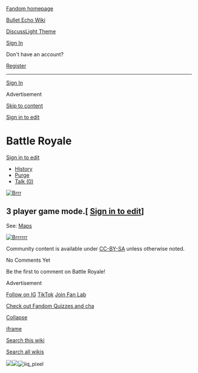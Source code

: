 [Fandom homepage](https://www.fandom.com/)

[Bullet Echo Wiki](https://bullet-echo.fandom.com/)

[Discuss](https://bullet-echo.fandom.com/f "Discuss")[Light Theme](https://bullet-echo.fandom.com/wiki/Battle_Royale# "Light Theme")

[Sign In](https://auth.fandom.com/signin?source=mw&redirect=https%3A%2F%2Fbullet-echo.fandom.com%2Fwiki%2FBattle_Royale)

Don't have an account?

[Register](https://auth.fandom.com/register?source=mw&redirect=https%3A%2F%2Fbullet-echo.fandom.com%2Fwiki%2FBattle_Royale)

* * *

[Sign In](https://auth.fandom.com/signin?source=mw&redirect=https%3A%2F%2Fbullet-echo.fandom.com%2Fwiki%2FBattle_Royale)

Advertisement

[Skip to content](https://bullet-echo.fandom.com/wiki/Battle_Royale#page-header)

[Sign in to edit](https://auth.fandom.com/signin?redirect=https%3A%2F%2Fbullet-echo.fandom.com%2Fwiki%2FBattle_Royale%3Fveaction%3Dedit&uselang=en)

# Battle Royale

[Sign in to edit](https://auth.fandom.com/signin?redirect=https%3A%2F%2Fbullet-echo.fandom.com%2Fwiki%2FBattle_Royale%3Fveaction%3Dedit&uselang=en)

- [History](https://bullet-echo.fandom.com/wiki/Battle_Royale?action=history)
- [Purge](https://bullet-echo.fandom.com/wiki/Battle_Royale?action=purge)
- [Talk (0)](https://bullet-echo.fandom.com/wiki/Talk:Battle_Royale?action=edit&redlink=1)

[![Brrr](https://static.wikia.nocookie.net/bullet-echo/images/8/87/Brrr.png/revision/latest?cb=20240906195903)](https://static.wikia.nocookie.net/bullet-echo/images/8/87/Brrr.png/revision/latest?cb=20240906195903)

## 3 player game mode.\[ [Sign in to edit](https://auth.fandom.com/signin?redirect=https%3A%2F%2Fbullet-echo.fandom.com%2Fwiki%2FBattle_Royale%3Fveaction%3Dedit%26section%3D1&uselang=en "Sign in to edit")\]

See: [Maps](https://bullet-echo.fandom.com/wiki/Maps "Maps")

[![Brrrrrr](https://static.wikia.nocookie.net/bullet-echo/images/8/81/Brrrrrr.png/revision/latest?cb=20240907144643)](https://static.wikia.nocookie.net/bullet-echo/images/8/81/Brrrrrr.png/revision/latest?cb=20240907144643)

Community content is available under [CC-BY-SA](https://www.fandom.com/licensing) unless otherwise noted.

No Comments Yet

Be the first to comment on Battle Royale!

Advertisement

[Follow on IG](https://bit.ly/FandomIG) [TikTok](https://bit.ly/TikTokFandom) [Join Fan Lab](https://bit.ly/FanLabWikiBar)

[Check out Fandom Quizzes and cha](https://bit.ly/WBTrivia2)

[Collapse](https://bullet-echo.fandom.com/wiki/Battle_Royale# "Collapse")

[iframe](https://www.fandom.com/silver-surfer.html)

[Search this wiki](https://bullet-echo.fandom.com/wiki/Special:Search?scope=internal&query=&h=1&isFromHighlightActions=on)

[Search all wikis](https://bullet-echo.fandom.com/wiki/Special:Search?scope=cross-wiki&query=&h=1&isFromHighlightActions=on)

![](https://idsync.rlcdn.com/712315.gif?partner_uid=f59ae182-69f2-4afe-aa6e-14d62c11c8db)![](https://pixel.tapad.com/idsync/ex/receive?partner_id=3442&partner_device_id=f59ae182-69f2-4afe-aa6e-14d62c11c8db&partner_url=https://services.fandom.com/identity-storage/external/experian/receiveid/f841a8f4-33c8-4f0f-8a63-5f72f0028e30?id=${TA_DEVICE_ID}&partner=TAPAD)![iiq_pixel](https://sync.intentiq.com/profiles_engine/ProfilesEngineServlet?at=20&mi=10&secure=1&dpi=1187275693&iiqidtype=2&iiqpcid=a2abf18e-74ca-4237-6026-3459665ee946&iiqpciddate=1745205129248&tsrnd=20_1745205129264&vrref=fandom.com&jsver=6.07&dw=1280&dh=1024&dpr=1&lan=en-US&testPercentage=97&testGroup=A&uh=%7B%220%22%3A%22%5C%22Google%20Chrome%5C%22%3Bv%3D%5C%22135%5C%22%2C%20%5C%22Not-A.Brand%5C%22%3Bv%3D%5C%228%5C%22%2C%20%5C%22Chromium%5C%22%3Bv%3D%5C%22135%5C%22%22%2C%221%22%3A%22%3F0%22%2C%222%22%3A%22%5C%22Linux%20x86_64%5C%22%22%2C%223%22%3A%22%5C%22x86%5C%22%22%2C%224%22%3A%22%5C%2264%5C%22%22%2C%226%22%3A%22%5C%226.6.72%5C%22%22%2C%227%22%3A%22%3F0%22%2C%228%22%3A%22%5C%22Google%20Chrome%5C%22%3Bv%3D%5C%22135.0.7049.95%5C%22%2C%20%5C%22Not-A.Brand%5C%22%3Bv%3D%5C%228.0.0.0%5C%22%2C%20%5C%22Chromium%5C%22%3Bv%3D%5C%22135.0.7049.95%5C%22%22%7D&gdpr=0)